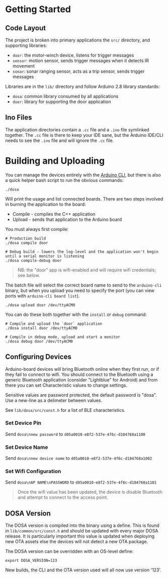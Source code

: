 Getting Started
===============
Code Layout
-----------
The project is broken into primary applications the `src/` directory, and supporting libraries:

* `door`: the motor-winch device, listens for trigger messages
* `sensor`: motion sensor, sends trigger messages when it detects IR movement
* `sonar`: sonar ranging sensor, acts as a trip sensor, sends trigger messages

Libraries are in the `lib/` directory and follow Arduino 2.8 library standards:

* `dosa`: common library consumed by all applications
* `door`: library for supporting the door application


Ino Files
---------
The application directories contain a `.cc` file and a `.ino` file symlinked together. The `.cc` file is there to keep 
your IDE sane, but the Arduino IDE/CLI needs to see the `.ino` file and will ignore the `.cc` file.
 
Building and Uploading
======================
You can manage the devices entirely with the [Arduino CLI](https://arduino.github.io/arduino-cli/latest/), but there is
also a quick helper bash script to run the obvious commands:

    ./dosa

Will print the usage and list connected boards. There are two steps involved in burning the application to the board:

* Compile - compiles the C++ application
* Upload  - sends that application to the Arduino board

You must always first compile:

    # Production build
    ./dosa compile door
    
    # Debug build - lowers the log-level and the application won't begin until a serial monitor is listening
    ./dosa compile-debug door

> NB: the "door" app is wifi-enabled and will require wifi credentials; see below.

The batch file will select the correct board name to send to the `arduino-cli` binary, but when you upload you need to
specify the port (you can view ports with `arduino-cli board list`).

    ./dosa upload door /dev/ttyACM0

You can do these both together with the `install` or `debug` command:

    # Compile and upload the `door` application
    ./dosa install door /dev/ttyACM0
    
    # Compile in debug mode, upload and start a monitor 
    ./dosa debug door /dev/ttyACM0

Configuring Devices
-------------------
Arduino-board devices will bring Bluetooth online when they first run, or if they fail to connect to wifi. You should
connect to the Bluetooth using a generic Bluetooth application (consider "Lightblue" for Android) and from there you
can set Characteristic values to change settings.

Sensitive values are password protected, the default password is "dosa". Use a new-line as a delimeter between values.

See `lib/dosa/src/const.h` for a list of BLE characteristics.

### Set Device Pin
Send `dosa\nnew password` to `d05a0010-e8f2-537e-4f6c-d104768a1100`

### Set Device Name
Send `dosa\nnew device name` to `d05a0010-e8f2-537e-4f6c-d104768a1002`

### Set Wifi Configuration
Send `dosa\nAP NAME\nPASSWORD` to `d05a0010-e8f2-537e-4f6c-d104768a1101`

> Once the wifi value has been updated, the device is disable Bluetooth and attempt to connect to the access point.

DOSA Version
------------
The DOSA version is compiled into the binary using a define. This is found in `lib/common/src/const.h` and should be
updated with every major DOSA release. It is particularly important this value is updated when deploying new OTA assets
else the devices will not detect a new OTA package.

The DOSA version can be overridden with an OS-level define:

    export DOSA_VERSION=123

New builds, the CLI and the OTA version used will all now use version '123'. 
